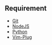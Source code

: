 ## Requirement

- [Git](https://git-scm.com/)
- [NodeJS](https://nodejs.org/en)
- [Python](https://www.python.org/)
- [Vim-Plug](https://github.com/junegunn/vim-plug)
